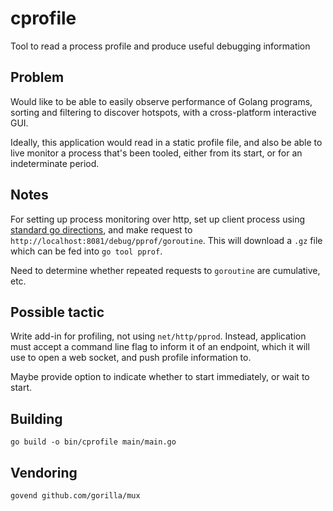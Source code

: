 # cprofile

Tool to read a process profile and produce useful debugging information

## Problem

Would like to be able to easily observe performance of Golang programs, sorting and filtering to discover hotspots, with a cross-platform interactive GUI.

Ideally, this application would read in a static profile file, and also be able to live monitor a process that's been tooled, either from its start, or for an indeterminate period.

## Notes

For setting up process monitoring over http, set up client process using [standard go directions](https://golang.org/pkg/net/http/pprof/), and make request to `http://localhost:8081/debug/pprof/goroutine`.  This will download a `.gz` file which can be fed into `go tool pprof`.

Need to determine whether repeated requests to `goroutine` are cumulative, etc.

## Possible tactic

Write add-in for profiling, not using `net/http/pprod`.  Instead, application must accept a command line flag to inform it of an endpoint, which it will use to open a web socket, and push profile information to.

Maybe provide option to indicate whether to start immediately, or wait to start.

## Building

`go build -o bin/cprofile main/main.go`

## Vendoring

`govend github.com/gorilla/mux`
